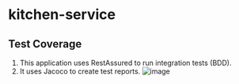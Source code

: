 # kitchen-service

## Test Coverage

   1. This application uses RestAssured to run integration tests (BDD).
   2. It uses Jacoco to create test reports. 
   ![image](./imgs/testCoverage.png)
